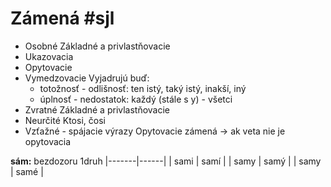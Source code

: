 # Zámená #sjl 
- Osobné
Základné a privlastňovacie
- Ukazovacia
- Opytovacie
- Vymedzovacie
Vyjadrujú buď:
	- totožnosť - odlišnosť: ten istý, taký istý, inakší, iný
	- úplnosť - nedostatok: každý (stále s y) - všetci
- Zvratné
Základné a privlastňovacie
- Neurčité
Ktosi, čosi
- Vzťažné - spájacie výrazy
Opytovacie zámená -> ak veta nie je opytovacia

**sám:**
bezdozoru 1druh
|-------|------|
| sami  | samí |
| samy  | samý |
| samy  | samé |

